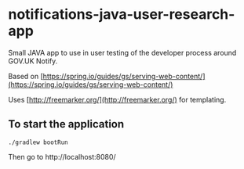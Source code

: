 # notifications-java-user-research-app
Small JAVA app to use in user testing of the developer process around GOV.UK Notify.


Based on [https://spring.io/guides/gs/serving-web-content/](https://spring.io/guides/gs/serving-web-content/)

Uses [http://freemarker.org/](http://freemarker.org/) for templating.

## To start the application
```
./gradlew bootRun
```

Then go to http://localhost:8080/

